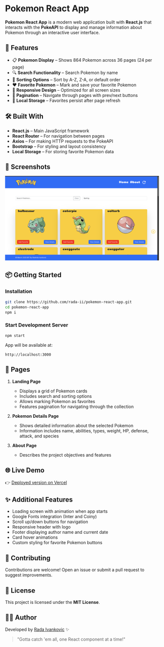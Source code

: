 # Pokemon React App

**Pokemon React App** is a modern web application built with **React.js** that interacts with the **PokeAPI** to display and manage information about Pokemon through an interactive user interface.

## 🚀 Features

* 📋 **Pokemon Display** – Shows 864 Pokemon across 36 pages (24 per page)
* 🔍 **Search Functionality** – Search Pokemon by name
* 🔄 **Sorting Options** – Sort by A-Z, Z-A, or default order
* ❤️ **Favorite Pokemon** – Mark and save your favorite Pokemon
* 📱 **Responsive Design** – Optimized for all screen sizes
* 📄 **Pagination** – Navigate through pages with prev/next buttons
* 💾 **Local Storage** – Favorites persist after page refresh

## 🛠️ Built With

* **React.js** – Main JavaScript framework
* **React Router** – For navigation between pages
* **Axios** – For making HTTP requests to the PokeAPI
* **Bootstrap** – For styling and layout consistency
* **Local Storage** – For storing favorite Pokemon data

## 📸 Screenshots

![App Screenshot](pokemon.png)

## 📦 Getting Started

### Installation

```bash
git clone https://github.com/rada-ii/pokemon-react-app.git
cd pokemon-react-app
npm i
```

### Start Development Server

```bash
npm start
```

App will be available at:

```
http://localhost:3000
```

## 📄 Pages

1. **Landing Page**
   * Displays a grid of Pokemon cards
   * Includes search and sorting options
   * Allows marking Pokemon as favorites
   * Features pagination for navigating through the collection

2. **Pokemon Details Page**
   * Shows detailed information about the selected Pokemon
   * Information includes name, abilities, types, weight, HP, defense, attack, and species

3. **About Page**
   * Describes the project objectives and features

## 🌐 Live Demo

👉 [Deployed version on Vercel](https://pokemon-react-app-gamma.vercel.app/)


## ✨ Additional Features

* Loading screen with animation when app starts
* Google Fonts integration (Inter and Coiny)
* Scroll up/down buttons for navigation
* Responsive header with logo
* Footer displaying author name and current date
* Card hover animations
* Custom styling for favorite Pokemon buttons

## 🤝 Contributing

Contributions are welcome! Open an issue or submit a pull request to suggest improvements.

## 📄 License

This project is licensed under the **MIT License**.

## 👩‍💻 Author

Developed by [Rada Ivankovic](https://github.com/rada-ii) ✨ 

> "Gotta catch 'em all, one React component at a time!"


